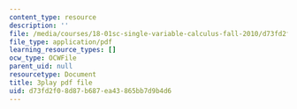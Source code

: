 ```yaml
---
content_type: resource
description: ''
file: /media/courses/18-01sc-single-variable-calculus-fall-2010/d73fd2f08d87b687ea43865bb7d9b4d6_PNTnmH6jsRI.pdf
file_type: application/pdf
learning_resource_types: []
ocw_type: OCWFile
parent_uid: null
resourcetype: Document
title: 3play pdf file
uid: d73fd2f0-8d87-b687-ea43-865bb7d9b4d6
---
```

